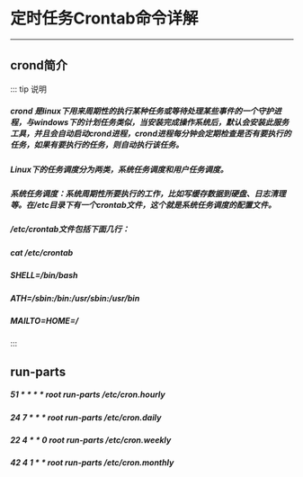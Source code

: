 # 定时任务Crontab命令详解
---

## crond简介

::: tip 说明
##### crond 是linux下用来周期性的执行某种任务或等待处理某些事件的一个守护进程，与windows下的计划任务类似，当安装完成操作系统后，默认会安装此服务 工具，并且会自动启动crond进程，crond进程每分钟会定期检查是否有要执行的任务，如果有要执行的任务，则自动执行该任务。

##### Linux下的任务调度分为两类，系统任务调度和用户任务调度。

##### 系统任务调度：系统周期性所要执行的工作，比如写缓存数据到硬盘、日志清理等。在/etc目录下有一个crontab文件，这个就是系统任务调度的配置文件。

##### /etc/crontab文件包括下面几行：

##### cat /etc/crontab

##### SHELL=/bin/bash

##### ATH=/sbin:/bin:/usr/sbin:/usr/bin

##### MAILTO=HOME=/
:::

## run-parts

##### 51 * * * * root run-parts /etc/cron.hourly

##### 24 7 * * * root run-parts /etc/cron.daily

##### 22 4 * * 0 root run-parts /etc/cron.weekly

##### 42 4 1 * * root run-parts /etc/cron.monthly


<Common-Footer title="Linux">
</Common-Footer>